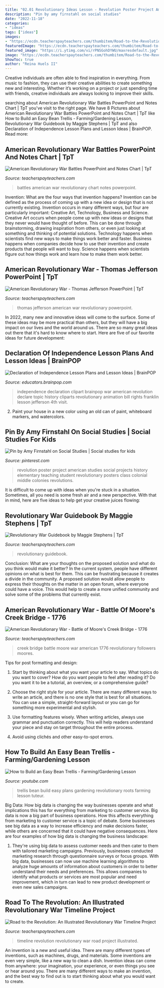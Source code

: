 ```yaml
---
title: "02.01 Revolutionary Ideas Lesson - Revolution Poster Project American Studies Social Projects History Elementary Teaching Student Revolutionary Posters Class Colonial Middle Colonies Revolutions"
description: "Pin by amy firnstahl on social studies"
date: "2022-11-18"
categories:
- "ideas"
tags: ["ideas"]
images:
- "https://ecdn.teacherspayteachers.com/thumbitem/Road-to-the-Revolution-An-Illustrated-Revolutionary-War-Timeline-Project-1983187-1498669216/original-1983187-2.jpg"
featuredImage: "https://ecdn.teacherspayteachers.com/thumbitem/Road-to-the-Revolution-An-Illustrated-Revolutionary-War-Timeline-Project-1983187-1498669216/original-1983187-2.jpg"
featured_image: "https://i.ytimg.com/vi/rPNSGohDYWU/maxresdefault.jpg"
image: "https://ecdn.teacherspayteachers.com/thumbitem/Road-to-the-Revolution-An-Illustrated-Revolutionary-War-Timeline-Project-1983187-1498669216/original-1983187-2.jpg"
ShowToc: true
author: "Reina Huels II"
---
```



Creative individuals are often able to find inspiration in everything. From music to fashion, they can use their creative abilities to create something new and interesting. Whether it’s working on a project or just spending time with friends, creative individuals are always looking to improve their skills.

	

		
searching about American Revolutionary War Battles PowerPoint and Notes Chart | TpT you've visit to the right page. We have 8 Pictures about American Revolutionary War Battles PowerPoint and Notes Chart | TpT like How to Build an Easy Bean Trellis - Farming/Gardening Lesson, Revolutionary War Guidebook by Maggie Stephens | TpT and also Declaration of Independence Lesson Plans and Lesson Ideas | BrainPOP. Read more:
		
    
## American Revolutionary War Battles PowerPoint And Notes Chart | TpT

<img loading=lazy src="https://ecdn.teacherspayteachers.com/thumbitem/American-Revolutionary-War-Battles-PowerPoint-and-Notes-Chart-031615100-1387311431-1500875997/original-1024825-2.jpg" onerror="this.onerror=null;this.src='https://tse3.mm.bing.net/th?id=OIP.iiDrbZuP1uPQyy2sEFkNfwAAAA&amp;pid=15.1';" alt="American Revolutionary War Battles PowerPoint and Notes Chart | TpT">

_Source: teacherspayteachers.com_

>battles american war revolutionary chart notes powerpoint. 

	

Invention: What are the four ways that invention happens?
Invention can be defined as the process of coming up with a new idea or design that is not currently existing. Invention occurs in many different ways, but four are particularly important: Creative Art, Technology, Business and Science. 
Creative Art occurs when people come up with new ideas or designs that they never would have thought of before. This can be done through brainstorming, drawing inspiration from others, or even just looking at something and thinking of potential solutions. Technology happens when scientists find new ways to make things work better and faster. Business happens when companies decide how to use their invention and create products that people will want to buy. Science happens when scientists figure out how things work and learn how to make them work better.

    
## American Revolutionary War - Thomas Jefferson PowerPoint | TpT

<img loading=lazy src="https://ecdn.teacherspayteachers.com/thumbitem/American-Revolutionary-War-Thomas-Jefferson-PowerPoint-2074047-1537325654/original-2074047-1.jpg" onerror="this.onerror=null;this.src='https://tse1.mm.bing.net/th?id=OIP.PFHKqSKVLgBEcplaLGhtwAAAAA&amp;pid=15.1';" alt="American Revolutionary War - Thomas Jefferson PowerPoint | TpT">

_Source: teacherspayteachers.com_

>thomas jefferson american war revolutionary powerpoint. 

	

In 2022, many new and innovative ideas will come to the surface. Some of these ideas may be more practical than others, but they will have a big impact on our lives and the world around us. There are so many great ideas out there that it's hard to know where to start. Here are five of our favorite ideas for future development:

    
## Declaration Of Independence Lesson Plans And Lesson Ideas | BrainPOP

<img loading=lazy src="https://cdn.brainpop.com/socialstudies/ushistory/declarationofindependence/screenshot1.png" onerror="this.onerror=null;this.src='https://tse3.mm.bing.net/th?id=OIP.BmzlSzu8OKGh_RXl64ncSwHaFj&amp;pid=15.1';" alt="Declaration of Independence Lesson Plans and Lesson Ideas | BrainPOP">

_Source: educators.brainpop.com_

>independence declaration clipart brainpop war american revolution declare topic history cliparts revolutionary animation bill rights franklin lesson jefferson 4th visit. 

	

2. Paint your house in a new color using an old can of paint, whiteboard markers, and watercolors.

    
## Pin By Amy Firnstahl On Social Studies | Social Studies For Kids

<img loading=lazy src="https://i.pinimg.com/originals/32/05/c6/3205c68783800ee10f50652b3b4cccbf.jpg" onerror="this.onerror=null;this.src='https://tse4.mm.bing.net/th?id=OIP.hLaNeoz6NaAxXxh-TZhbDAHaJ4&amp;pid=15.1';" alt="Pin by Amy Firnstahl on Social Studies | Social studies for kids">

_Source: pinterest.com_

>revolution poster project american studies social projects history elementary teaching student revolutionary posters class colonial middle colonies revolutions. 

	

It is difficult to come up with ideas when you're stuck in a situation. Sometimes, all you need is some fresh air and a new perspective. With that in mind, here are five ideas to help get your creative juices flowing: 

    
## Revolutionary War Guidebook By Maggie Stephens | TpT

<img loading=lazy src="https://ecdn.teacherspayteachers.com/thumbitem/Revolutionary-War-Guidebook-1345703166/original-191217-1.jpg" onerror="this.onerror=null;this.src='https://tse3.mm.bing.net/th?id=OIP.w2OnlQtqCkmvoMWojmhDNQAAAA&amp;pid=15.1';" alt="Revolutionary War Guidebook by Maggie Stephens | TpT">

_Source: teacherspayteachers.com_

>revolutionary guidebook. 

	

Conclusion: What are your thoughts on the proposed solution and what do you think would make it better?
In the current system, people have different opinions on what is best for them. This can be frustrating because it creates a divide in the community. A proposed solution would allow people to express their thoughts on the matter in an open forum, where everyone could have a voice. This would help to create a more unified community and solve some of the problems that currently exist.

    
## American Revolutionary War - Battle Of Moore&#039;s Creek Bridge - 1776

<img loading=lazy src="https://ecdn.teacherspayteachers.com/thumbitem/The-American-Revolutionary-War-1776-Battle-of-Moore-s-Creek-Bridge-2496935-1500873704/original-2496935-4.jpg" onerror="this.onerror=null;this.src='https://tse1.mm.bing.net/th?id=OIP.D7kNCkG4DXkviOOkVVHGTAAAAA&amp;pid=15.1';" alt="American Revolutionary War - Battle of Moore&#039;s Creek Bridge - 1776">

_Source: teacherspayteachers.com_

>creek bridge battle moore war american 1776 revolutionary followers moores. 

	

Tips for post formatting and design:
1. Start by thinking about what you want your article to say. What topics do you want to cover? How do you want people to feel after reading it? Do you want it to be a tutorial, an overview, or a comprehensive guide?
2. Choose the right style for your article. There are many different ways to write an article, and there is no one style that is best for all situations. You can use a simple, straight-forward layout or you can go for something more experimental and stylish.

3. Use formatting features wisely. When writing articles, always use grammar and punctuation correctly. This will help readers understand your piece and stay on target throughout the entire process.

4. Avoid using clichés and other easy-to-spot errors.

    
## How To Build An Easy Bean Trellis - Farming/Gardening Lesson

<img loading=lazy src="https://i.ytimg.com/vi/rPNSGohDYWU/maxresdefault.jpg" onerror="this.onerror=null;this.src='https://tse2.mm.bing.net/th?id=OIP.KaZ4p91WIXXSdNe6zyLjlQHaEK&amp;pid=15.1';" alt="How to Build an Easy Bean Trellis - Farming/Gardening Lesson">

_Source: youtube.com_

>trellis bean build easy plans gardening revolutionary roots farming lesson tuteur. 

	

Big Data: How big data is changing the way businesses operate and what implications this has for everything from marketing to customer service.
Big data is now a big part of business operations. How this affects everything from marketing to customer service is a topic of debate. Some businesses see big data as a way to increase efficiency and make decisions faster, while others are concerned that it could have negative consequences. Here are four examples of how big data is changing the business landscape:
1) They're using big data to assess customer needs and then cater to them with tailored marketing campaigns. Previously, businesses conducted marketing research through questionnaire surveys or focus groups. With big data, businesses can now use machine learning algorithms to analyze huge amounts of information about customers in order to better understand their needs and preferences. This allows companies to identify what products or services are most popular and need improvement, which in turn can lead to new product development or even new sales campaigns.

    
## Road To The Revolution: An Illustrated Revolutionary War Timeline Project

<img loading=lazy src="https://ecdn.teacherspayteachers.com/thumbitem/Road-to-the-Revolution-An-Illustrated-Revolutionary-War-Timeline-Project-1983187-1498669216/original-1983187-2.jpg" onerror="this.onerror=null;this.src='https://tse4.mm.bing.net/th?id=OIP.VEwrrNCzJYjCT2B6KPTRSQAAAA&amp;pid=15.1';" alt="Road to the Revolution: An Illustrated Revolutionary War Timeline Project">

_Source: teacherspayteachers.com_

>timeline revolution revolutionary war road project illustrated. 

	

An invention is a new and useful idea. There are many different types of inventions, such as machines, drugs, and materials. Some inventions are even very simple, like a new way to clean a dish. Invention ideas can come from anywhere: your imagination, your experience, or even things you see or hear around you. There are many different ways to make an invention, and the best way to find out is to start thinking about what you would want to create.

